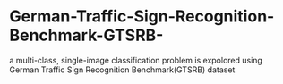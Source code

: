 # German-Traffic-Sign-Recognition-Benchmark-GTSRB-
a multi-class, single-image classification problem is expolored using German Traffic Sign Recognition Benchmark(GTSRB) dataset

